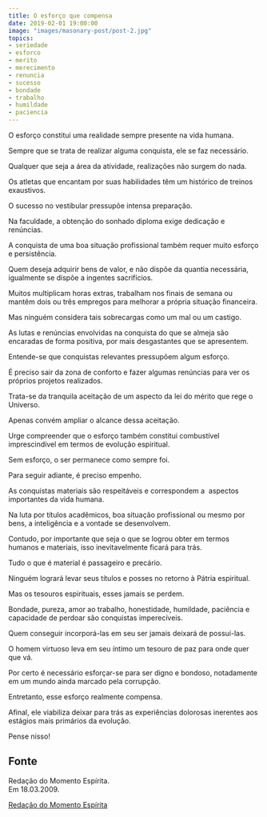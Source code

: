 ```yaml
---
title: O esforço que compensa
date: 2019-02-01 19:00:00
image: "images/masonary-post/post-2.jpg"
topics: 
- seriedade
- esforco
- merito
- merecimento
- renuncia
- sucesso
- bondade
- trabalho
- humildade
- paciencia
---
```


O esforço constitui uma realidade sempre presente na vida humana.

Sempre que se trata de realizar alguma conquista, ele se faz necessário.

Qualquer que seja a área da atividade, realizações não surgem do nada.

Os atletas que encantam por suas habilidades têm um histórico de treinos
exaustivos.

O sucesso no vestibular pressupõe intensa preparação.

Na faculdade, a obtenção do sonhado diploma exige dedicação e renúncias.

A conquista de uma boa situação profissional também requer muito esforço e
persistência.

Quem deseja adquirir bens de valor, e não dispõe da quantia necessária,
igualmente se dispõe a ingentes sacrifícios.

Muitos multiplicam horas extras, trabalham nos finais de semana ou mantêm dois
ou três empregos para melhorar a própria situação financeira.

Mas ninguém considera tais sobrecargas como um mal ou um castigo.

As lutas e renúncias envolvidas na conquista do que se almeja são encaradas de
forma positiva, por mais desgastantes que se apresentem.

Entende-se que conquistas relevantes pressupõem algum esforço.

É preciso sair da zona de conforto e fazer algumas renúncias para ver os
próprios projetos realizados.

Trata-se da tranquila aceitação de um aspecto da lei do mérito que rege o
Universo.

Apenas convém ampliar o alcance dessa aceitação.

Urge compreender que o esforço também constitui combustível imprescindível em
termos de evolução espiritual.

Sem esforço, o ser permanece como sempre foi.

Para seguir adiante, é preciso empenho.

As conquistas materiais são respeitáveis e correspondem a  aspectos importantes
da vida humana.

Na luta por títulos acadêmicos, boa situação profissional ou mesmo por bens, a
inteligência e a vontade se desenvolvem.

Contudo, por importante que seja o que se logrou obter em termos humanos e
materiais, isso inevitavelmente ficará para trás.

Tudo o que é material é passageiro e precário.

Ninguém logrará levar seus títulos e posses no retorno à Pátria espiritual.

Mas os tesouros espirituais, esses jamais se perdem.

Bondade, pureza, amor ao trabalho, honestidade, humildade, paciência e
capacidade de perdoar são conquistas imperecíveis.

Quem conseguir incorporá-las em seu ser jamais deixará de possuí-las.

O homem virtuoso leva em seu íntimo um tesouro de paz para onde quer que vá.

Por certo é necessário esforçar-se para ser digno e bondoso, notadamente em um
mundo ainda marcado pela corrupção.

Entretanto, esse esforço realmente compensa.

Afinal, ele viabiliza deixar para trás as experiências dolorosas inerentes aos
estágios mais primários da evolução.

Pense nisso!

## Fonte
Redação do Momento Espírita.  
Em 18.03.2009.

[Redação do Momento Espírita](http://momento.com.br/pt/ler_texto.php?id=2149)
